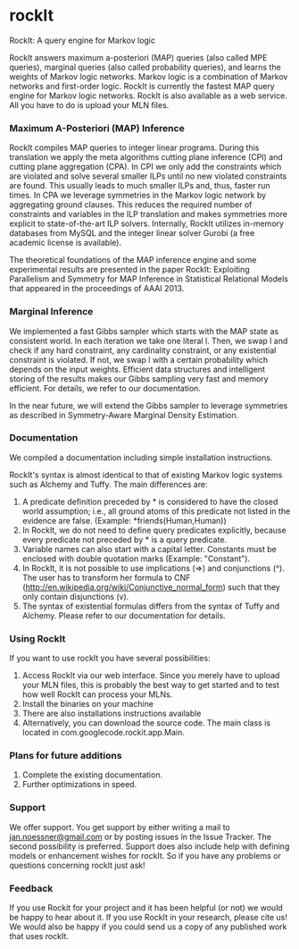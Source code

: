 # rockIt
RockIt: A query engine for Markov logic

RockIt answers maximum a-posteriori (MAP) queries (also called MPE queries), marginal queries (also called probability queries), and learns the weights of Markov logic networks. Markov logic is a combination of Markov networks and first-order logic. RockIt is currently the fastest MAP query engine for Markov logic networks.
RockIt is also available as a web service. All you have to do is upload your MLN files.

### Maximum A-Posteriori (MAP) Inference

RockIt compiles MAP queries to integer linear programs. During this translation we apply the meta algorithms cutting plane 
inference (CPI) and cutting plane aggregation (CPA). In CPI we only add the constraints which are violated and solve several 
smaller ILPs until no new violated constraints are found. This usually leads to much smaller ILPs and, thus, faster run times. 
In CPA we leverage symmetries in the Markov logic network by aggregating ground clauses. This reduces the required number of 
constraints and variables in the ILP translation and makes symmetries more explicit to state-of-the-art ILP solvers. 
Internally, RockIt utilizes in-memory databases from MySQL and the integer linear solver Gurobi 
(a free academic license is available).

The theoretical foundations of the MAP inference engine and some experimental results are presented in the paper RockIt: 
Exploiting Parallelism and Symmetry for MAP Inference in Statistical Relational Models that appeared in the proceedings of AAAI 2013.

### Marginal Inference

We implemented a fast Gibbs sampler which starts with the MAP state as consistent world. In each iteration we take one literal l. 
Then, we swap l and check if any hard constraint, any cardinality constraint, or any existential constraint is violated. 
If not, we swap l with a certain probability which depends on the input weights. Efficient data structures and intelligent 
storing of the results makes our Gibbs sampling very fast and memory efficient. For details, we refer to our documentation.

In the near future, we will extend the Gibbs sampler to leverage symmetries as described in Symmetry-Aware Marginal Density Estimation.

### Documentation

We compiled a documentation including simple installation instructions.

RockIt's syntax is almost identical to that of existing Markov logic systems such as Alchemy and Tuffy. The main differences are:

1.  A predicate definition preceded by * is considered to have the closed world assumption; i.e., all ground atoms of this predicate not listed in the evidence are false. (Example: *friends(Human,Human))
2.  In RockIt, we do not need to define query predicates explicitly, because every predicate not preceded by * is a query predicate.
3.  Variable names can also start with a capital letter. Constants must be enclosed with double quotation marks (Example: "Constant").
4.  In RockIt, it is not possible to use implications (=>) and conjunctions (^). The user has to transform her formula to CNF (http://en.wikipedia.org/wiki/Conjunctive_normal_form) such that they only contain disjunctions (v).
5.  The syntax of existential formulas differs from the syntax of Tuffy and Alchemy. Please refer to our documentation for details.

### Using RockIt

If you want to use rockIt you have several possibilities:

1. Access RockIt via our web interface. Since you merely have to upload your MLN files, this is probably the best way to get started and to test how well RockIt can process your MLNs.
2. Install the binaries on your machine
3. There are also installations instructions available
4. Alternatively, you can download the source code. The main class is located in com.googlecode.rockit.app.Main.

### Plans for future additions

1.  Complete the existing documentation.
2.  Further optimizations in speed.

### Support

We offer support. You get support by either writing a mail to jan.noessner@gmail.com or by posting issues in the Issue Tracker. 
The second possibility is preferred. 
Support does also include help with defining models or enhancement wishes for rockIt. 
So if you have any problems or questions concerning rockIt just ask!

### Feedback

If you use Rockit for your project and it has been helpful (or not) we would be happy to hear about it. If you use RockIt in your research, please cite us! We would also be happy if you could send us a copy of any published work that uses rockIt.
